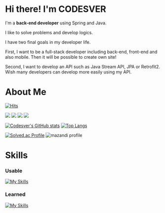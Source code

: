 # Hi there! I'm CODESVER

I'm a **back-end developer** using Spring and Java.

I like to solve problems and develop logics.

I have two final goals in my developer life.

First, I want to be a full-stack developer including back-end, front-end and also mobile. Then it will be possible to create own site!

Second, I want to develop an API such as Java Stream API, JPA or Retrofit2. Wish many developers can develop more easily using my API.

# About Me

[![Hits](https://hits.seeyoufarm.com/api/count/incr/badge.svg?url=https%3A%2F%2Fgithub.com%2Fcodesver&count_bg=%23000000&title_bg=%23000000&icon=github.svg&icon_color=%23E7E7E7&title=GitHub&edge_flat=false)](https://hits.seeyoufarm.com)

<a href="https://codesver.github.io/"><img src="https://img.shields.io/badge/Codesver-127CEA?style=for-the-badge&logo=ReadMe&logoColor=white"></a> <a href="https://codesver.notion.site/Blog-42f77c3d3e4f49789549904034a59102"><img src="https://img.shields.io/badge/Notion-000000?style=for-the-badge&logo=Notion&logoColor=white"></a> <a href="https://velog.io/@codesver"><img src="https://img.shields.io/badge/Velog-20C997?style=for-the-badge&logo=Velog&logoColor=white"></a> <a href="mailto:codesver@gmail.com"><img src="https://img.shields.io/badge/Gmail-ea4335?style=for-the-badge&logo=Gmail&logoColor=white"></a>

[![Codesver's GitHub stats](https://github-readme-stats.vercel.app/api?username=codesver&custom_title=Codesver's&nbsp;GitHub&nbsp;Status&bg_color=45,414182,127cea&title_color=fff&text_color=fff)](https://github.com/anuraghazra/github-readme-stats)
[![Top Langs](https://github-readme-stats.vercel.app/api/top-langs/?username=codesver&exclude_repo=codesver.github.io&layout=compact&bg_color=45,414182,127cea&title_color=fff&text_color=fff)](https://github.com/anuraghazra/github-readme-stats)

[![Solved.ac Profile](http://mazassumnida.wtf/api/v2/generate_badge?boj=codesver)](https://solved.ac/codesver/)
![mazandi profile](http://mazandi.herokuapp.com/api?handle=codesver&theme=dark)

# Skills

### Usable
[![My Skills](https://skillicons.dev/icons?i=java,kotlin,spring,androidstudio,mysql,git,github,idea)](https://skillicons.dev)

### Learned
[![My Skills](https://skillicons.dev/icons?i=html,css,javascript,c,cpp,py,nodejs)](https://skillicons.dev)
